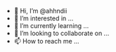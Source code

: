 - 👋 Hi, I’m @ahhndii
- 👀 I’m interested in ...
- 🌱 I’m currently learning ...
- 💞️ I’m looking to collaborate on ...
- 📫 How to reach me ...

<!---
ahhndii/ahhndii is a ✨ special ✨ repository because its `README.md` (this file) appears on your GitHub profile.
You can click the Preview link to take a look at your changes.
--->
